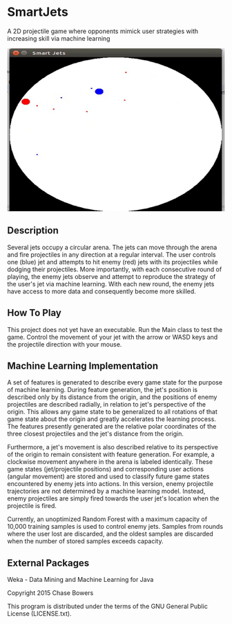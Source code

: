 SmartJets
========

A 2D projectile game where opponents mimick user strategies with increasing skill via machine learning

![alt tag](https://raw.githubusercontent.com/chasembowers/SmartJets/master/gameplay.gif)

## Description

Several jets occupy a circular arena.  The jets can move through the arena and fire projectiles in any direction at a regular interval.
The user controls one (blue) jet and attempts to hit enemy (red) jets with its projectiles while dodging their projectiles. More importantly, 
with each consecutive round of playing, the enemy jets observe and attempt to reproduce the strategy of the user's jet via machine learning.
With each new round, the enemy jets have access to more data and consequently become more skilled.

## How To Play

This project does not yet have an executable. Run the Main class to test the game. Control the movement of your jet
with the arrow or WASD keys and the projectile direction with your mouse.

## Machine Learning Implementation

A set of features is generated to describe every game state for the purpose of machine learning.
During feature generation, the jet's position is described only by its distance from
the origin, and the positions of enemy projectiles are described radially, in relation to jet's perspective of the origin. 
This allows any game state to be generalized to all rotations of that game state
about the origin and greatly accelerates the learning process. The features presently generated are the relative polar 
coordinates of the three closest projectiles and the jet's distance from the origin.

Furthermore, a jet's movement is also described relative to its perspective of the origin to remain consistent
with feature generation. For example, a clockwise movement anywhere in the arena is labeled identically. These
game states (jet/projectile positions) and corresponding user actions (angular movement) are stored and used to classify
 future game states encountered by enemy jets into actions. In this version, enemy projectile trajectories are not
determined by a machine learning model. Instead, enemy projectiles are simply fired towards the user jet's location when the 
projectile is fired.

Currently, an unoptimized Random Forest with a maximum capacity of 10,000 training samples is used to control enemy jets.
Samples from rounds where the user lost are discarded, and the oldest samples are discarded when the number of stored samples
exceeds capacity.

## External Packages

Weka - Data Mining and Machine Learning for Java

Copyright 2015 Chase Bowers

This program is distributed under the terms of the GNU General Public License (LICENSE.txt).
